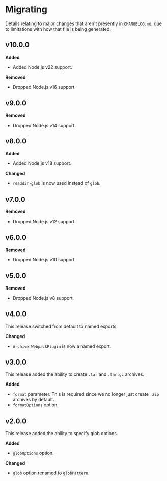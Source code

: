 # Migrating

Details relating to major changes that aren't presently in `CHANGELOG.md`, due to limitations with how that file is being generated.

## v10.0.0

**Added**

- Added Node.js v22 support.

**Removed**

- Dropped Node.js v16 support.

## v9.0.0

**Removed**

- Dropped Node.js v14 support.

## v8.0.0

**Added**

- Added Node.js v18 support.

**Changed**

- `readdir-glob` is now used instead of `glob`.

## v7.0.0

**Removed**

- Dropped Node.js v12 support.

## v6.0.0

**Removed**

- Dropped Node.js v10 support.

## v5.0.0

**Removed**

- Dropped Node.js v8 support.

## v4.0.0

This release switched from default to named exports.

**Changed**

- `ArchiverWebpackPlugin` is now a named export.

## v3.0.0

This release added the ability to create `.tar` and `.tar.gz` archives.

**Added**

- `format` parameter. This is required since we no longer just create `.zip` archives by default.
- `formatOptions` option.

## v2.0.0

This release added the ability to specify glob options.

**Added**

- `globOptions` option.

**Changed**

- `glob` option renamed to `globPattern`.
